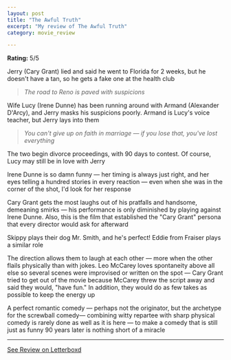 ```yaml
---
layout: post
title: "The Awful Truth"
excerpt: "My review of The Awful Truth"
category: movie_review

---
```


**Rating:** 5/5

Jerry (Cary Grant) lied and said he went to Florida for 2 weeks, but he doesn't have a tan, so he gets a fake one at the health club
<blockquote><i>The road to Reno is paved with suspicions</i></blockquote>Wife Lucy (Irene Dunne) has been running around with Armand (Alexander D'Arcy), and Jerry masks his suspicions poorly. Armand is Lucy's voice teacher, but Jerry lays into them
<blockquote><i>You can't give up on faith in marriage — if you lose that, you've lost everything </i></blockquote>The two begin divorce proceedings, with 90 days to contest. Of course, Lucy may still be in love with Jerry

Irene Dunne is so damn funny — her timing is always just right, and her eyes telling a hundred stories in every reaction — even when she was in the corner of the shot, I'd look for her response

Cary Grant gets the most laughs out of his pratfalls and handsome, demeaning smirks — his performance is only diminished by playing against Irene Dunne. Also, this is the film that established the "Cary Grant" persona that every director would ask for afterward 

Skippy plays their dog Mr. Smith, and he's perfect! Eddie from Fraiser plays a similar role

The direction allows them to laugh at each other — more when the other flails physically than with jokes. Leo McCarey loves spontaneity above all else so several scenes were improvised or written on the spot — Cary Grant tried to get out of the movie because McCarey threw the script away and said they would, "have fun." In addition, they would do as few takes as possible to keep the energy up

A perfect romantic comedy — perhaps not the originator, but the archetype for the screwball comedy— combining witty repartee with sharp physical comedy is rarely done as well as it is here — to make a comedy that is still just as funny 90 years later is nothing short of a miracle

<hr>

[See Review on Letterboxd](https://boxd.it/4UyHxr)
